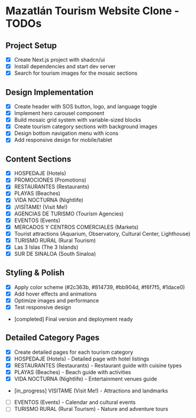 # Mazatlán Tourism Website Clone - TODOs

## Project Setup
- [x] Create Next.js project with shadcn/ui
- [x] Install dependencies and start dev server
- [x] Search for tourism images for the mosaic sections

## Design Implementation
- [x] Create header with SOS button, logo, and language toggle
- [x] Implement hero carousel component
- [x] Build mosaic grid system with variable-sized blocks
- [x] Create tourism category sections with background images
- [x] Design bottom navigation menu with icons
- [x] Add responsive design for mobile/tablet

## Content Sections
- [x] HOSPEDAJE (Hotels)
- [x] PROMOCIONES (Promotions)
- [x] RESTAURANTES (Restaurants)
- [x] PLAYAS (Beaches)
- [x] VIDA NOCTURNA (Nightlife)
- [x] ¡VISÍTAME! (Visit Me!)
- [x] AGENCIAS DE TURISMO (Tourism Agencies)
- [x] EVENTOS (Events)
- [x] MERCADOS Y CENTROS COMERCIALES (Markets)
- [x] Tourist attractions (Aquarium, Observatory, Cultural Center, Lighthouse)
- [x] TURISMO RURAL (Rural Tourism)
- [x] Las 3 Islas (The 3 Islands)
- [x] SUR DE SINALOA (South Sinaloa)

## Styling & Polish
- [x] Apply color scheme (#2c363b, #814739, #bb904d, #f6f7f5, #1dace0)
- [x] Add hover effects and animations
- [x] Optimize images and performance
- [x] Test responsive design
- [completed] Final version and deployment ready

## Detailed Category Pages
- [x] Create detailed pages for each tourism category
- [x] HOSPEDAJE (Hotels) - Detailed page with hotel listings
- [x] RESTAURANTES (Restaurants) - Restaurant guide with cuisine types
- [x] PLAYAS (Beaches) - Beach guide with activities
- [x] VIDA NOCTURNA (Nightlife) - Entertainment venues guide
- [in_progress] VISITAME (Visit Me!) - Attractions and landmarks
- [ ] EVENTOS (Events) - Calendar and cultural events
- [ ] TURISMO RURAL (Rural Tourism) - Nature and adventure tours
